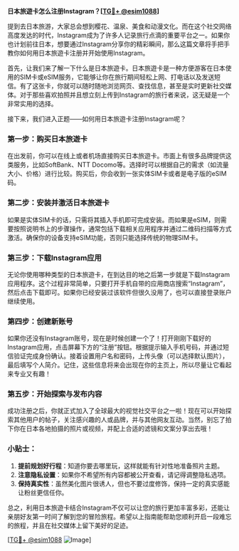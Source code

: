 **日本旅遊卡怎么注册Instagram？[[TG💪+ @esim1088](https://t.me/s/esim1088)]**

提到去日本旅游，大家总会想到樱花、温泉、美食和动漫文化。而在这个社交网络高度发达的时代，Instagram成为了许多人记录旅行点滴的重要平台之一。如果你也计划前往日本，想要通过Instagram分享你的精彩瞬间，那么这篇文章将手把手教你如何用日本旅遊卡注册并开始使用Instagram。

首先，让我们来了解一下什么是日本旅遊卡。日本旅遊卡是一种方便游客在日本使用的SIM卡或eSIM服务，它能够让你在旅行期间轻松上网、打电话以及发送短信。有了这张卡，你就可以随时随地浏览网页、查找信息，甚至是实时更新社交媒体。对于那些喜欢拍照并且想立刻上传到Instagram的旅行者来说，这无疑是一个非常实用的选择。

接下来，我们进入正题——如何用日本旅遊卡注册Instagram呢？

### 第一步：购买日本旅遊卡

在出发前，你可以在线上或者机场直接购买日本旅遊卡。市面上有很多品牌提供这类服务，比如SoftBank、NTT Docomo等。选择时可以根据自己的需求（如流量大小、价格）进行比较。购买后，你会收到一张实体SIM卡或者是电子版的eSIM码。

### 第二步：安装并激活日本旅遊卡

如果是实体SIM卡的话，只需将其插入手机即可完成安装。而如果是eSIM，则需要按照说明书上的步骤操作，通常包括下载相关应用程序并通过二维码扫描等方式激活。确保你的设备支持eSIM功能，否则只能选择传统的物理SIM卡。

### 第三步：下载Instagram应用

无论你使用哪种类型的日本旅遊卡，在到达目的地之后第一步就是下载Instagram应用程序。这个过程非常简单，只要打开手机自带的应用商店搜索“Instagram”，然后点击下载即可。如果你已经安装过该软件但很久没用了，也可以直接登录账户继续使用。

### 第四步：创建新账号

如果你还没有Instagram账号，现在是时候创建一个了！打开刚刚下载好的Instagram应用，点击屏幕下方的“注册”按钮。根据提示输入手机号码，并通过短信验证完成身份确认。接着设置用户名和密码，上传头像（可以选择默认图片），最后填写个人简介。记住，这些信息将来会出现在你的主页上，所以尽量让它看起来专业又有趣！

### 第五步：开始探索与发布内容

成功注册之后，你就正式加入了全球最大的视觉社交平台之一啦！现在可以开始探索其他用户的帖子，关注感兴趣的人或品牌，并与其他网友互动。当然，别忘了拍下你在日本各地拍摄的照片或视频，并配上合适的滤镜和文案分享出去哦！

### 小贴士：

1. **提前规划好行程**：知道你要去哪里玩，这样就能有针对性地准备照片主题。
2. **注意隐私设置**：如果你不希望所有内容都被公开查看，请记得调整隐私选项。
3. **保持真实性**：虽然美化图片很诱人，但也不要过度修饰，保持一定的真实感能让粉丝更信任你。

总之，利用日本旅遊卡结合Instagram不仅可以让您的旅行更加丰富多彩，还能让亲朋好友第一时间了解到您的冒险旅程。希望以上指南能帮助您顺利开启一段难忘的旅程，并且在社交媒体上留下美好的足迹。

[[TG💪+ @esim1088](https://t.me/s/esim1088) ![Image](https://i.postimg.cc/4NQfJmqS/Snipaste-2025-05-13-00-14-12.png)]